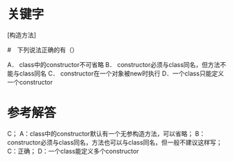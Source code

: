 # 关键字

[构造方法]

#　下列说法正确的有（）

A． class中的constructor不可省略
B． constructor必须与class同名，但方法不能与class同名
C． constructor在一个对象被new时执行
D．一个class只能定义一个constructor

# 参考解答
C；
A：class中的constructor默认有一个无参构造方法，可以省略；
B：constructor必须与class同名，方法也可以与class同名，但一般不建议这样写；
C：正确；
D：一个class能定义多个constructor






